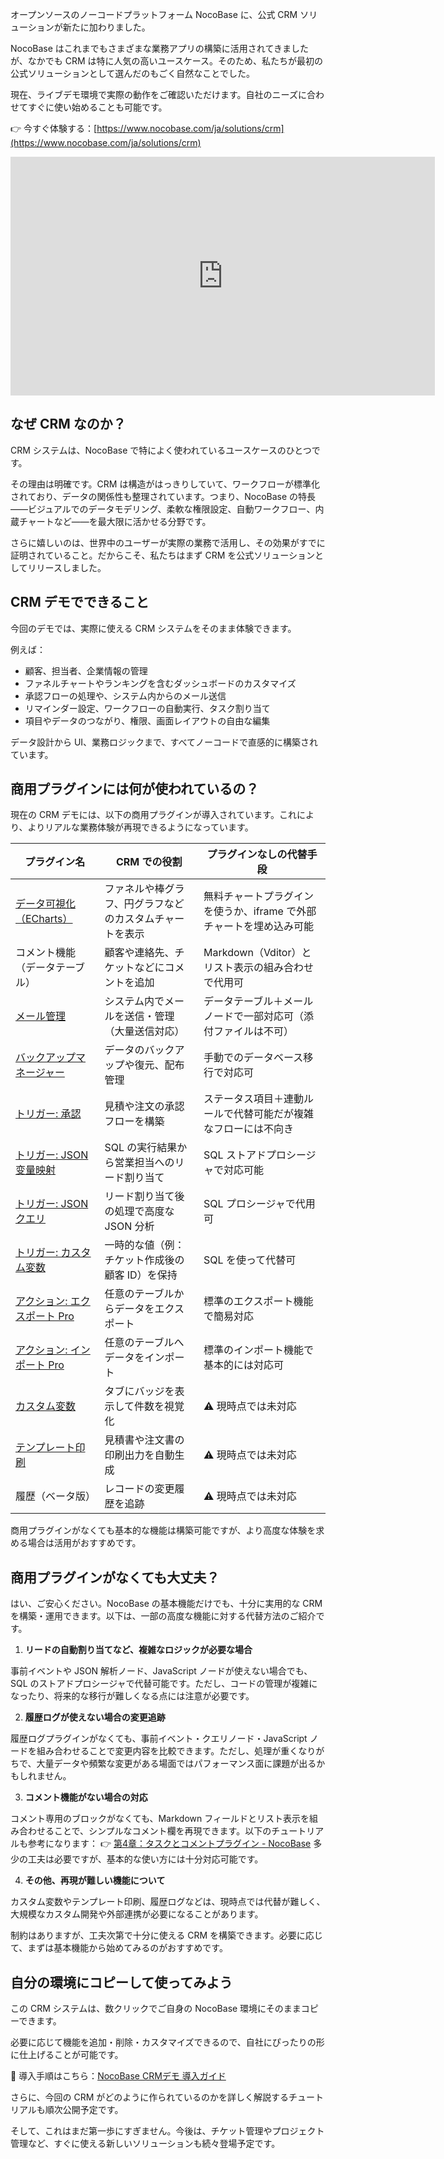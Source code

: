 オープンソースのノーコードプラットフォーム NocoBase に、公式 CRM ソリューションが新たに加わりました。

NocoBase はこれまでもさまざまな業務アプリの構築に活用されてきましたが、なかでも CRM は特に人気の高いユースケース。そのため、私たちが最初の公式ソリューションとして選んだのもごく自然なことでした。

現在、ライブデモ環境で実際の動作をご確認いただけます。自社のニーズに合わせてすぐに使い始めることも可能です。

👉 今すぐ体験する：[https://www.nocobase.com/ja/solutions/crm](https://www.nocobase.com/ja/solutions/crm)

<iframe width="679" height="382" src="https://www.youtube.com/embed/rU0xaUYEtYk" title="NocoBase CRM Solution is Now Live" frameborder="0" allow="accelerometer; autoplay; clipboard-write; encrypted-media; gyroscope; picture-in-picture; web-share" referrerpolicy="strict-origin-when-cross-origin" allowfullscreen></iframe>


## なぜ CRM なのか？

CRM システムは、NocoBase で特によく使われているユースケースのひとつです。

その理由は明確です。CRM は構造がはっきりしていて、ワークフローが標準化されており、データの関係性も整理されています。つまり、NocoBase の特長——ビジュアルでのデータモデリング、柔軟な権限設定、自動ワークフロー、内蔵チャートなど——を最大限に活かせる分野です。

さらに嬉しいのは、世界中のユーザーが実際の業務で活用し、その効果がすでに証明されていること。だからこそ、私たちはまず CRM を公式ソリューションとしてリリースしました。

## CRM デモでできること

今回のデモでは、実際に使える CRM システムをそのまま体験できます。

例えば：

* 顧客、担当者、企業情報の管理
* ファネルチャートやランキングを含むダッシュボードのカスタマイズ
* 承認フローの処理や、システム内からのメール送信
* リマインダー設定、ワークフローの自動実行、タスク割り当て
* 項目やデータのつながり、権限、画面レイアウトの自由な編集

データ設計から UI、業務ロジックまで、すべてノーコードで直感的に構築されています。

## 商用プラグインには何が使われているの？

現在の CRM デモには、以下の商用プラグインが導入されています。これにより、よりリアルな業務体験が再現できるようになっています。


| プラグイン名                                                                                          | CRM での役割                                             | プラグインなしの代替手段                                            |
| ----------------------------------------------------------------------------------------------------- | -------------------------------------------------------- | ------------------------------------------------------------------- |
| [データ可視化（ECharts）](https://docs-jp.nocobase.com/handbook/data-visualization-echarts)           | ファネルや棒グラフ、円グラフなどのカスタムチャートを表示 | 無料チャートプラグインを使うか、iframe で外部チャートを埋め込み可能 |
| コメント機能（データテーブル）                                                                        | 顧客や連絡先、チケットなどにコメントを追加               | Markdown（Vditor）とリスト表示の組み合わせで代用可                  |
| [メール管理](https://docs-jp.nocobase.com/handbook/email-manager/usage-user)                          | システム内でメールを送信・管理（大量送信対応）           | データテーブル＋メールノードで一部対応可（添付ファイルは不可）      |
| [バックアップマネージャー](https://docs-jp.nocobase.com/handbook/backups)                             | データのバックアップや復元、配布管理                     | 手動でのデータベース移行で対応可                                    |
| [トリガー: 承認](https://docs-jp.nocobase.com/handbook/workflow/triggers/approval)                    | 見積や注文の承認フローを構築                             | ステータス項目＋連動ルールで代替可能だが複雑なフローには不向き      |
| [トリガー: JSON 变量映射](https://docs-jp.nocobase.com/handbook/workflow/nodes/json-variable-mapping) | SQL の実行結果から営業担当へのリード割り当て             | SQL ストアドプロシージャで対応可能                                  |
| [トリガー: JSON クエリ](https://docs-jp.nocobase.com/handbook/workflow/nodes/json-query)              | リード割り当て後の処理で高度な JSON 分析                 | SQL プロシージャで代用可                                            |
| [トリガー: カスタム変数](https://docs-jp.nocobase.com/handbook/workflow/nodes/variable)               | 一時的な値（例：チケット作成後の顧客 ID）を保持          | SQL を使って代替可                                                  |
| [アクション: エクスポート Pro](https://docs-jp.nocobase.com/handbook/action-export-pro)               | 任意のテーブルからデータをエクスポート                   | 標準のエクスポート機能で簡易対応                                    |
| [アクション: インポート Pro](https://docs-jp.nocobase.com/handbook/action-import-pro)                 | 任意のテーブルへデータをインポート                       | 標準のインポート機能で基本的には対応可                              |
| [カスタム変数](https://docs-jp.nocobase.com/handbook/custom-variables)                                | タブにバッジを表示して件数を視覚化                       | ⚠️ 現時点では未対応                                               |
| [テンプレート印刷](https://docs-jp.nocobase.com/handbook/action-template-print)                       | 見積書や注文書の印刷出力を自動生成                       | ⚠️ 現時点では未対応                                               |
| 履歴（ベータ版）                                                                                      | レコードの変更履歴を追跡                                 | ⚠️ 現時点では未対応                                               |

商用プラグインがなくても基本的な機能は構築可能ですが、より高度な体験を求める場合は活用がおすすめです。

## 商用プラグインがなくても大丈夫？

はい、ご安心ください。NocoBase の基本機能だけでも、十分に実用的な CRM を構築・運用できます。以下は、一部の高度な機能に対する代替方法のご紹介です。

1. **リードの自動割り当てなど、複雑なロジックが必要な場合**

事前イベントや JSON 解析ノード、JavaScript ノードが使えない場合でも、SQL のストアドプロシージャで代替可能です。ただし、コードの管理が複雑になったり、将来的な移行が難しくなる点には注意が必要です。

2. **履歴ログが使えない場合の変更追跡**

履歴ログプラグインがなくても、事前イベント・クエリノード・JavaScript ノードを組み合わせることで変更内容を比較できます。ただし、処理が重くなりがちで、大量データや頻繁な変更がある場面ではパフォーマンス面に課題が出るかもしれません。

3. **コメント機能がない場合の対応**

コメント専用のブロックがなくても、Markdown フィールドとリスト表示を組み合わせることで、シンプルなコメント欄を再現できます。以下のチュートリアルも参考になります：  👉 [第4章：タスクとコメントプラグイン - NocoBase](https://www.nocobase.com/ja/tutorials/task-tutorial-plugin-use)  多少の工夫は必要ですが、基本的な使い方には十分対応可能です。

4. **その他、再現が難しい機能について**

カスタム変数やテンプレート印刷、履歴ログなどは、現時点では代替が難しく、大規模なカスタム開発や外部連携が必要になることがあります。

制約はありますが、工夫次第で十分に使える CRM を構築できます。必要に応じて、まずは基本機能から始めてみるのがおすすめです。

## 自分の環境にコピーして使ってみよう

この CRM システムは、数クリックでご自身の NocoBase 環境にそのままコピーできます。

必要に応じて機能を追加・削除・カスタマイズできるので、自社にぴったりの形に仕上げることが可能です。

📘 導入手順はこちら：[NocoBase CRMデモ 導入ガイド](https://www.nocobase.com/ja/tutorials/nocobase-crm-demo-deployment-guide)

さらに、今回の CRM がどのように作られているのかを詳しく解説するチュートリアルも順次公開予定です。

そして、これはまだ第一歩にすぎません。今後は、チケット管理やプロジェクト管理など、すぐに使える新しいソリューションも続々登場予定です。
